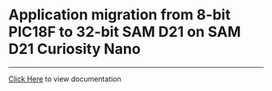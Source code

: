 # Application migration from 8-bit PIC18F to 32-bit SAM D21 on SAM D21 Curiosity Nano

-----

[Click Here](https://onlinedocs.microchip.com/v2/keyword-lookup?keyword=SAM_D21_CNANO_PIC18F_TO_SAMD21_MIGRATION&redirect=true) to view documentation